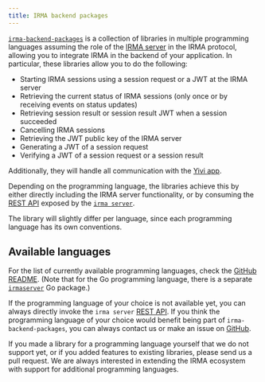 ```yaml
---
title: IRMA backend packages
---
```


[`irma-backend-packages`](https://github.com/privacybydesign/irma-backend-packages/)
is a collection of libraries in multiple programming languages assuming the role
of the [IRMA server](what-is-irma.md#irma-servers) in the IRMA protocol, allowing you to integrate IRMA in the backend
of your application. In particular, these libraries allow you to do the following:

 * Starting IRMA sessions using a session request or a JWT at the IRMA server
 * Retrieving the current status of IRMA sessions (only once or by receiving events on status updates)
 * Retrieving session result or session result JWT when a session succeeded
 * Cancelling IRMA sessions
 * Retrieving the JWT public key of the IRMA server
 * Generating a JWT of a session request
 * Verifying a JWT of a session request or a session result

Additionally, they will handle all communication with the [Yivi app](yivi-app.md).

Depending on the programming language, the libraries achieve this by either directly including
the IRMA server functionality, or by consuming the [REST API](api-irma-server.md) exposed
by the [`irma server`](irma-server.md).
 
The library will slightly differ per language, since each programming language has its own conventions.
 
## Available languages
For the list of currently available programming languages, check the [GitHub README](https://github.com/privacybydesign/irma-backend-packages/). (Note that for the Go programming language, there is
a separate [`irmaserver`](irma-server-lib.md) Go package.)

If the programming language of your choice is not available yet, you can
always directly invoke the `irma server` [REST API](api-irma-server.md).
If you think the programming language of your choice would benefit being part of 
`irma-backend-packages`, you can always contact us or make an issue on [GitHub](https://github.com/privacybydesign/irma-backend-packages/issues).

If you made a library for a programming language yourself that we do not support yet,
or if you added features to existing libraries, please send us a pull request.
We are always interested in extending the IRMA ecosystem with support for additional
programming languages.
